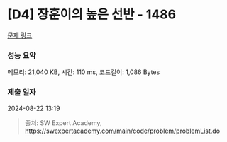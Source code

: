 # [D4] 장훈이의 높은 선반 - 1486 

[문제 링크](https://swexpertacademy.com/main/code/problem/problemDetail.do?contestProbId=AV2b7Yf6ABcBBASw) 

### 성능 요약

메모리: 21,040 KB, 시간: 110 ms, 코드길이: 1,086 Bytes

### 제출 일자

2024-08-22 13:19



> 출처: SW Expert Academy, https://swexpertacademy.com/main/code/problem/problemList.do